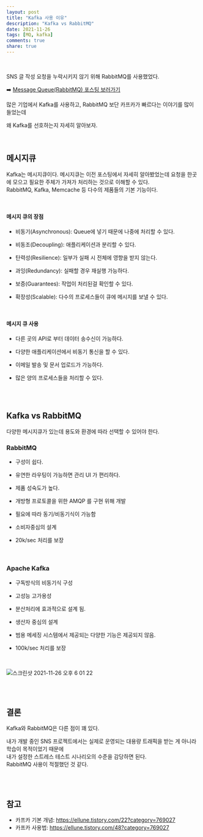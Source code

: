 ```yaml
---  
layout: post    
title: "Kafka 사용 이유"     
description: "Kafka vs RabbitMQ"     
date: 2021-11-26  
tags: [MQ, kafka]  
comments: true    
share: true
---    
```


<br />

SNS 글 작성 요청을 누락시키지 않기 위해 RabbitMQ를 사용했었다.   

➡️ [Message Queue(RabbitMQ) 포스팅 보러가기](https://hyerin6.github.io/2021-11-08/rabbitmq/)  


많은 기업에서 Kafka를 사용하고, RabbitMQ 보단 카프카가 빠르다는 이야기를 많이 들었는데   

왜 Kafka를 선호하는지 자세히 알아보자.   

<br />   

## 메시지큐   
Kafka는 메시지큐이다. 메시지큐는 이전 포스팅에서 자세히 알아봤었는데 요청을 한곳에 모으고 필요한 주체가 가져가 처리하는 것으로 이해할 수 있다.   
RabbitMQ, Kafka, Memcache 등 다수의 제품들의 기본 기능이다.   

<br />       

#### 메시지 큐의 장점 
- 비동기(Asynchronous): Queue에 넣기 때문에 나중에 처리할 수 있다.

- 비동조(Decoupling): 애플리케이션과 분리할 수 있다.

- 탄력성(Resilience): 일부가 실패 시 전체에 영향을 받지 않는다.

- 과잉(Redundancy): 실패할 경우 재실행 가능하다.

- 보증(Guarantees): 작업이 처리된걸 확인할 수 있다.

- 확장성(Scalable): 다수의 프로세스들이 큐에 메시지를 보낼 수 있다.  

<br />

#### 메시지 큐 사용   
- 다른 곳의 API로 부터 데이터 송수신이 가능하다.

- 다양한 애플리케이션에서 비동기 통신을 할 수 있다.

- 이메일 발송 및 문서 업로드가 가능하다.

- 많은 양의 프로세스들을 처리할 수 있다.

<br />
<br />


## Kafka vs RabbitMQ
다양한 메시지큐가 있는데 용도와 환경에 따라 선택할 수 있어야 한다.  

### RabbitMQ

- 구성이 쉽다.

- 유연한 라우팅이 가능하면 관리 UI 가 편리하다.

- 제품 성숙도가 높다.

- 개방형 프로토콜을 위한 AMQP 를 구현 위해 개발

- 필요에 따라 동기/비동기식이 가능함

- 소비자중심의 설계

- 20k/sec 처리를 보장


<br />

### Apache Kafka  


- 구독방식의 비동기식 구성

- 고성능 고가용성

- 분산처리에 효과적으로 설계 됨.

- 생산자 중심의 설계

- 범용 메세징 시스템에서 제공되는 다양한 기능은 제공되지 않음.

- 100k/sec 처리를 보장


<br />

![스크린샷 2021-11-26 오후 6 01 22](https://user-images.githubusercontent.com/33855307/143554810-dc1f74fe-9066-496b-9f90-0d6a2b721e93.png)  


<br />
<br />

## 결론   

Kafka와 RabbitMQ은 다른 점이 꽤 있다.  

내가 개발 중인 SNS 프로젝트에서는 실제로 운영되는 대용량 트래픽을 받는 게 아니라 학습이 목적이었기 때문에  
내가 설정한 스트레스 테스트 시나리오의 수준을 감당하면 된다.  
RabbitMQ 사용이 적절했던 것 같다.  

<br />
<br />

## 참고 
* 카프카 기본 개념: <https://ellune.tistory.com/22?category=769027>
* 카프카 사용법: <https://ellune.tistory.com/48?category=769027>


<br />

